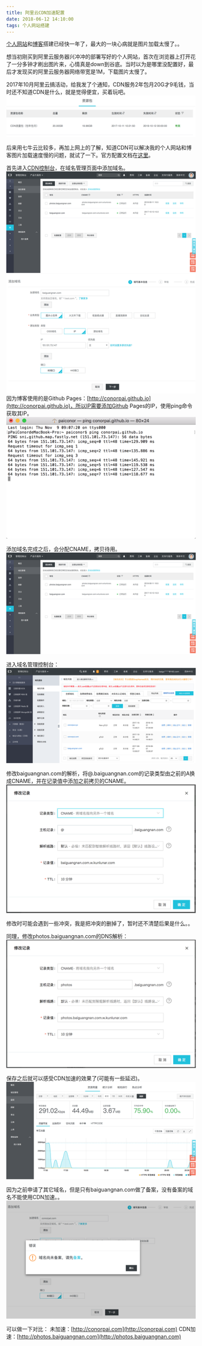 ```yaml
---
title: 阿里云CDN加速配置
date: 2018-06-12 14:10:00
tags: 个人网站搭建
---
```

[个人网站](http://photos.baiguangnan.com)和[博客](http://baiguangnan.com)搭建已经快一年了，最大的一块心病就是图片加载太慢了。。

想当初刚买到阿里云服务器兴冲冲的部署写好的个人网站，首次在浏览器上打开花了一分多钟才刷出图片来，心情真是down到谷底。当时以为是哪里没配置好，最后才发现买的阿里云服务器网络带宽是1M，下载图片太慢了。

2017年10月阿里云搞活动，给我发了个通知，CDN服务2年包月20G才9毛钱，当时还不知道CDN是什么，就是觉得便宜，买着玩吧。
![购买CDN](configcdn/0.png)

后来用七牛云比较多，再加上网上的了解，知道CDN可以解决我的个人网站和博客图片加载速度慢的问题，就试了一下。官方配置文档在[这里](https://help.aliyun.com/document_detail/27112.html?spm=a2c4g.11186623.6.553.mMaNIz)。

首先进入[CDN控制台](http://cdn.console.aliyun.com)，在域名管理页面中添加域名。
![域名管理](configcdn/1.png)
![添加域名](configcdn/2.png)
因为博客使用的是Github Pages：[http://conorpai.github.io](http://conorpai.github.io)，所以IP需要添加Github Pages的IP，使用ping命令获取其IP。
![获取IP](configcdn/3.png)

添加域名完成之后，会分配CNAME，拷贝待用。
![添加域名完成](configcdn/1.png)

进入域名管理控制台：
![域名管理](configcdn/4.png)

修改baiguangnan.com的解析，将@.baiguangnan.com的记录类型由之前的A换成CNAME，并在记录值中添加之前拷贝的CNAME。
![域名DNS解析](configcdn/5.png)

修改时可能会遇到一些冲突，我是把冲突的删掉了，暂时还不清楚后果是什么。。

同理，修改photos.baiguangnan.com的DNS解析：
![域名DNS解析](configcdn/6.png)

保存之后就可以感受CDN加速的效果了(可能有一些延迟)。
![CDN生效](configcdn/8.png)

因为之前申请了其它域名，但是只有baiguangnan.com做了备案，没有备案的域名不能使用CDN加速。。
![未备案域名不能使用CDN加速](configcdn/7.png)

可以做一下对比：
未加速：[http://conorpai.com](http://conorpai.com)
CDN加速：[http://photos.baiguangnan.com](http://photos.baiguangnan.com)
